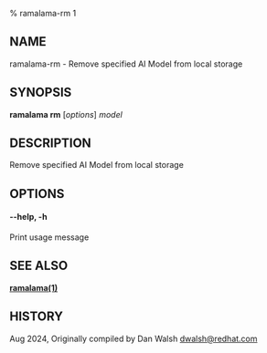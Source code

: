 % ramalama-rm 1

## NAME
ramalama\-rm - Remove specified AI Model from local storage

## SYNOPSIS
**ramalama rm** [*options*] *model*

## DESCRIPTION
Remove specified AI Model from local storage

## OPTIONS

#### **--help**, **-h**
Print usage message

## SEE ALSO
**[ramalama(1)](ramalama.1.md)**

## HISTORY
Aug 2024, Originally compiled by Dan Walsh <dwalsh@redhat.com>
